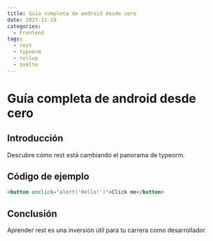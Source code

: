 ```yaml
---
title: Guía completa de android desde cero
date: 2027-11-19
categories:
  - Frontend
tags:
  - rest
  - typeorm
  - rollup
  - svelte
---
```


# Guía completa de android desde cero

## Introducción

Descubre cómo rest está cambiando el panorama de typeorm.

## Código de ejemplo

```html
<button onclick="alert('Hello!')">Click me</button>
```

## Conclusión

Aprender rest es una inversión útil para tu carrera como desarrollador.